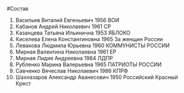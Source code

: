 #Состав
1. Васильев Виталий Евгеньевич 1956 ВОИ
2. Кабанов Андрей Николаевич 1961 СР
3. Казанцева Татьяна Ильинична 1953 ЯБЛОКО
4. Киселева Елена Константиновна 1965 За женщин России
5. Левакова Людмила Юрьевна 1960 КОММУНИСТЫ РОССИИ
6. Мирная Валентина Николаевна 1961 ЕР
7. Мирная Лидия Андреевна 1984 ЛДПР
8. Рубленко Марина Валерьевна 1965 ПАТРИОТЫ РОССИИ
9. Савченко Вячеслав Николаевич 1986 КПРФ
10. Шахназаров Александр Аванесович 1950 Российский Красный Крест
